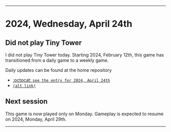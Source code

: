 
***

# 2024, Wednesday, April 24th

## Did not play Tiny Tower

<!-- TODO: For each weekly entry, make sure the date is correct. The day of the week should be modified in 4 places !-->

I did not play Tiny Tower today. Starting 2024, February 12th, this game has transitioned from a daily game to a weekly game.

Daily updates can be found at the home repository

- [:octocat: `see the entry for 2024, April 24th`](https://github.com/seanpm2001/SeansLifeArchive_Images_TinyTower/tree/master/tiny%20tower/2024/04_April/24/) 
- [`(alt link)`](/tiny%20tower/2024/04_April/24/)

## Next session

This game is now played only on Monday. Gameplay is expected to resume on 2024, Monday, April 29th.

***
